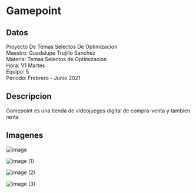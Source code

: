 # Gamepoint
## Datos
Proyecto De Temas Selectos De Optimizacion  
Maestro: Guadalupe Trujillo Sanchez  
Materia: Temas Selectos de Optimizacion  
Hora: V1 Martes  
Equipo: 5  
Periodo: Frebrero - Junio 2021  

## Descripcion
Gamepoint es una tienda de videojuegos digital de compra-venta y tambien renta

## Imagenes
![image](https://user-images.githubusercontent.com/65144534/111380228-adc52a80-8669-11eb-8d04-31bb7ad4bd65.png)

![image (1)](https://user-images.githubusercontent.com/65144534/111380419-ef55d580-8669-11eb-8a61-f7ca34473c07.png)

![image (2)](https://user-images.githubusercontent.com/65144534/111380462-fda3f180-8669-11eb-8325-9a508589fed8.png)

![image (3)](https://user-images.githubusercontent.com/65144534/111380509-10b6c180-866a-11eb-9b12-3d52be7e02cc.png)

